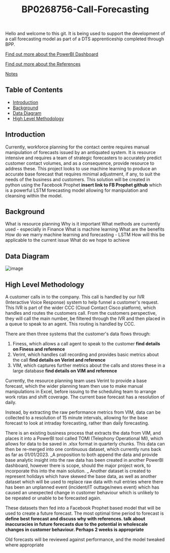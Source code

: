 # 




<h1 align="center"> BP0268756-Call-Forecasting </h1> <br>
<p align="center">
<!--   <a href="https://gitpoint.co/">
    <img alt="GitPoint" title="GitPoint" src="http://i.imgur.com/VShxJHs.png" width="450">
  </a> 
</p>

<p align="center">
  GitHub in your pocket. Built with React Native.
</p>

<p align="center">
  <a href="https://itunes.apple.com/us/app/gitpoint/id1251245162?mt=8">
    <img alt="Download on the App Store" title="App Store" src="http://i.imgur.com/0n2zqHD.png" width="140">
  </a>

  <a href="https://play.google.com/store/apps/details?id=com.gitpoint">
    <img alt="Get it on Google Play" title="Google Play" src="http://i.imgur.com/mtGRPuM.png" width="140">
  </a> -->
</p>

Hello and welcome to this git. It is being used to support the development of a call forecasting model as part of a DTS apprenticeship completed through BPP.

[Find out more about the PowerBI Dashboard](PowerBI.md)

[Find out more about the References](References.md)

[Notes](Notes.md)

<!-- START doctoc generated TOC please keep comment here to allow auto update -->
<!-- DON'T EDIT THIS SECTION, INSTEAD RE-RUN doctoc TO UPDATE -->
## Table of Contents

- [Introduction](#introduction)
- [Background](#background)
- [Data Diagram](#data-diagram)
- [High Level Methodology](#high-level-methodology)
<!-- - [Contributors](#contributors)
- [Build Process](#build-process)
- [Backers](#backers-)
- [Sponsors](#sponsors-)
- [Acknowledgments](#acknowledgments) --!>

<!-- END doctoc generated TOC please keep comment here to allow auto update -->

## Introduction

Currently, workforce planning for the contact centre requires manual manipulation of forecasts issued by an antiquated system. It is resource intensive and requires a team of strategic forecasters to accurately predict customer contact volumes, and as a consequence, provide resource to address these. 
This project looks to use machine learning to produce an accurate base forecast that requires minimal adjustment, if any, to suit the needs of the business and customers. This solution will be created in python using the Facebook Prophet **insert link to FB Prophet github** which is a powerful LSTM forecasting model allowing for manipulation and cleansing within the model.

## Background 

What is resource planning
Why is it important
What methods are currently used - especially in Finance
What is machine learning
What are the benefits
How do we marry machine learning and forecasting - LSTM
How will this be applicable to the current issue
What do we hope to achieve

## Data Diagram

![image](https://github.com/user-attachments/assets/32690ffd-8735-4be1-a17c-01223ba29eeb)

## High Level Methodology

A customer calls in to the company. This call is handled by our IVR (Interactive Voice Response) system to help funnel a customer's request.
This IVR is part of the wider CCC (Cloud Contact Cisco platform), which handles and routes the customers call. From the customers perspective, they will call the main number, be filtered through the IVR and then placed in a queue to speak to an agent. This routing is handled by CCC. 

There are then three systems that the customer's data flows through:
1. Finess, which allows a call agent to speak to the customer **find details on Finess and reference**
2. Verint, which handles call recording and provides basic metrics about the call **find details on Verint and reference**
3. VIM, which captures further metrics about the calls and stores these in a large database **find details on VIM and reference**

Currently, the resource planning team uses Verint to provide a base forecast, which the wider planning team then use to make manual manipulations in Excel, before issuing to the scheduling team to arrange work rotas and shift coverage. The current base forecast has a resolution of daily.

Instead, by extracting the raw performance metrics from VIM, data can be collected to a resolution of 15 minute intervals, allowing for the base forecast to look at intraday forecasting, rather than daily forecasting. 

There is an existing business process that extracts the data from VIM, and places it into a PowerBI tool called TOMI (Telephony Operational MI), which allows for data to be saved in .xlsx format in quarterly chunks. This data can then be re-merged into one continuous dataset, which currently runs back as far as 01/01/2023. 
_A proposition to both append the data and provide base analytic insight into the raw data has been created in another PowerBI dashboard, however there is scope, should the major project work, to incorporate this into the main solution. _
Another dataset is created to represent holidays which have skewed the base data, as well as another dataset which will be used to replace raw data with null entries where there has been an unplanned event (incident/IT outtage/news event) which has caused an unexpected change in customer behaviour which is unlikely to be repeated or unable to be forecasted again.

These datasets then fed into a Facebook Prophet based model that will be used to create a future forecast. The most optimal time period to forecast is **define best forecast and discuss why with references. talk about inaccuracies in future forecasts due to the potential in wholescale changes in customer behaviour. Perhaps 2 weeks is appropriate**

Old forecasts will be reviewed against performance, and the model tweaked where appropriate



<!-- View repository and user information, control your notifications and even manage your issues and pull requests. Built with React Native, GitPoint is one of the most feature-rich unofficial GitHub clients that is 100% free.

**Available for both iOS and Android.**

<p align="center">
  <img src = "http://i.imgur.com/HowF6aM.png" width=350>
</p>

## Features

A few of the things you can do with GitPoint:

* View user activity feed
* Communicate on your issue and pull request conversations
* Close or lock issues
* Apply labels and assignees
* Review and merge pull requests
* Create new issues
* Star, watch and fork repositories
* Control your unread and participating notifications
* Easily search for any user or repository

<p align="center">
  <img src = "http://i.imgur.com/IkSnFRL.png" width=700>
</p>

<p align="center">
  <img src = "http://i.imgur.com/0iorG20.png" width=700>
</p>

## Feedback

Feel free to send us feedback on [Twitter](https://twitter.com/gitpointapp) or [file an issue](https://github.com/gitpoint/git-point/issues/new). Feature requests are always welcome. If you wish to contribute, please take a quick look at the [guidelines](./CONTRIBUTING.md)!

If there's anything you'd like to chat about, please feel free to join our [Gitter chat](https://gitter.im/git-point)!

## Contributors

This project follows the [all-contributors](https://github.com/kentcdodds/all-contributors) specification and is brought to you by these [awesome contributors](./CONTRIBUTORS.md).

## Build Process

- Follow the [React Native Guide](https://facebook.github.io/react-native/docs/getting-started.html) for getting started building a project with native code. **A Mac is required if you wish to develop for iOS.**
- Clone or download the repo
- `yarn` to install dependencies
- `yarn run link` to link react-native dependencies
- `yarn start:ios` to start the packager and run the app in the iOS simulator (`yarn start:ios:logger` will boot the application with [redux-logger](<https://github.com/evgenyrodionov/redux-logger>))
- `yarn start:android` to start the packager and run the app in the the Android device/emulator (`yarn start:android:logger` will boot the application with [redux-logger](https://github.com/evgenyrodionov/redux-logger))

Please take a look at the [contributing guidelines](./CONTRIBUTING.md) for a detailed process on how to build your application as well as troubleshooting information.

**Development Keys**: The `CLIENT_ID` and `CLIENT_SECRET` in `api/index.js` are for development purposes and do not represent the actual application keys. Feel free to use them or use a new set of keys by creating an [OAuth application](https://github.com/settings/applications/new) of your own. Set the "Authorization callback URL" to `gitpoint://welcome`.

## Backers [![Backers on Open Collective](https://opencollective.com/git-point/backers/badge.svg)](#backers)

Thank you to all our backers! 🙏 [[Become a backer](https://opencollective.com/git-point#backer)]

<a href="https://opencollective.com/git-point#backers" target="_blank"><img src="https://opencollective.com/git-point/backers.svg?width=890"></a>

## Sponsors [![Sponsors on Open Collective](https://opencollective.com/git-point/sponsors/badge.svg)](#sponsors)

Support this project by becoming a sponsor. Your logo will show up here with a link to your website. [[Become a sponsor](https://opencollective.com/git-point#sponsor)]

<a href="https://opencollective.com/git-point/sponsor/0/website" target="_blank"><img src="https://opencollective.com/git-point/sponsor/0/avatar.svg"></a>
<a href="https://opencollective.com/git-point/sponsor/1/website" target="_blank"><img src="https://opencollective.com/git-point/sponsor/1/avatar.svg"></a>
<a href="https://opencollective.com/git-point/sponsor/2/website" target="_blank"><img src="https://opencollective.com/git-point/sponsor/2/avatar.svg"></a>
<a href="https://opencollective.com/git-point/sponsor/3/website" target="_blank"><img src="https://opencollective.com/git-point/sponsor/3/avatar.svg"></a>
<a href="https://opencollective.com/git-point/sponsor/4/website" target="_blank"><img src="https://opencollective.com/git-point/sponsor/4/avatar.svg"></a>
<a href="https://opencollective.com/git-point/sponsor/5/website" target="_blank"><img src="https://opencollective.com/git-point/sponsor/5/avatar.svg"></a>
<a href="https://opencollective.com/git-point/sponsor/6/website" target="_blank"><img src="https://opencollective.com/git-point/sponsor/6/avatar.svg"></a>
<a href="https://opencollective.com/git-point/sponsor/7/website" target="_blank"><img src="https://opencollective.com/git-point/sponsor/7/avatar.svg"></a>
<a href="https://opencollective.com/git-point/sponsor/8/website" target="_blank"><img src="https://opencollective.com/git-point/sponsor/8/avatar.svg"></a>
<a href="https://opencollective.com/git-point/sponsor/9/website" target="_blank"><img src="https://opencollective.com/git-point/sponsor/9/avatar.svg"></a>

## Acknowledgments

Thanks to [JetBrains](https://www.jetbrains.com) for supporting us with a [free Open Source License](https://www.jetbrains.com/buy/opensource). --!>
